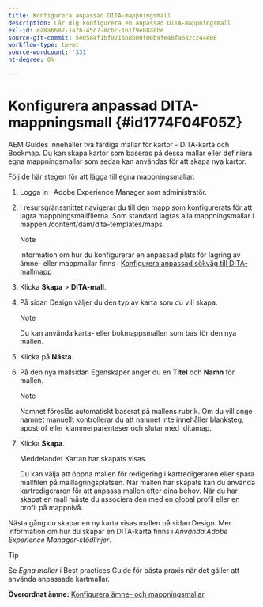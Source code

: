 ```yaml
---
title: Konfigurera anpassad DITA-mappningsmall
description: Lär dig konfigurera en anpassad DITA-mappningsmall
exl-id: ea8a6687-1a7b-45c7-8cbc-161f9e88a8be
source-git-commit: 5e0584f1bf0216b8b00f00b9fe46fa682c244e08
workflow-type: tm+mt
source-wordcount: '331'
ht-degree: 0%

---
```


# Konfigurera anpassad DITA-mappningsmall {#id1774F04F05Z}

AEM Guides innehåller två färdiga mallar för kartor - DITA-karta och Bookmap. Du kan skapa kartor som baseras på dessa mallar eller definiera egna mappningsmallar som sedan kan användas för att skapa nya kartor.

Följ de här stegen för att lägga till egna mappningsmallar:

1. Logga in i Adobe Experience Manager som administratör.

1. I resursgränssnittet navigerar du till den mapp som konfigurerats för att lagra mappningsmallfilerna. Som standard lagras alla mappningsmallar i mappen /content/dam/dita-templates/maps.

   >[!NOTE]
   >
   > Information om hur du konfigurerar en anpassad plats för lagring av ämne- eller mappmallar finns i [Konfigurera anpassad sökväg till DITA-mallmapp](conf-template-tags-custom-dita-topic-template.md#id191LCF0095Z)

1. Klicka **Skapa** \> **DITA-mall**.

1. På sidan Design väljer du den typ av karta som du vill skapa.

   >[!NOTE]
   >
   > Du kan använda karta- eller bokmappsmallen som bas för den nya mallen.

1. Klicka på **Nästa**.

1. På den nya mallsidan Egenskaper anger du en **Titel** och **Namn** för mallen.

   >[!NOTE]
   >
   > Namnet föreslås automatiskt baserat på mallens rubrik. Om du vill ange namnet manuellt kontrollerar du att namnet inte innehåller blanksteg, apostrof eller klammerparenteser och slutar med .ditamap.

1. Klicka **Skapa**.

   Meddelandet Kartan har skapats visas.

   Du kan välja att öppna mallen för redigering i kartredigeraren eller spara mallfilen på malllagringsplatsen. När mallen har skapats kan du använda kartredigeraren för att anpassa mallen efter dina behov. När du har skapat en mall måste du associera den med en global profil eller en profil på mappnivå.


Nästa gång du skapar en ny karta visas mallen på sidan Design. Mer information om hur du skapar en DITA-karta finns i *Använda Adobe Experience Manager-stödlinjer*.

>[!TIP]
>
> Se *Egna mallar* i Best practices Guide för bästa praxis när det gäller att använda anpassade kartmallar.

**Överordnat ämne:** [Konfigurera ämne- och mappningsmallar](conf-template-tags.md)

